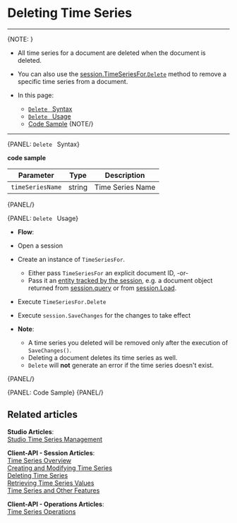 ﻿# Deleting Time Series  
---

{NOTE: }

* All time series for a document are deleted when the document is deleted.  

* You can also use the [session.TimeSeriesFor.`Delete`]() method to remove a specific time series from a document.  

* In this page:
    - [`Delete ` Syntax]()
    - [`Delete ` Usage]()
    - [Code Sample]()
{NOTE/}

---

{PANEL: `Delete ` Syntax}

**code sample**

| Parameter | Type | Description |
|:-------------:|:-------------:|:-------------:|
| `timeSeriesName` |  string | Time Series Name |
{PANEL/}

{PANEL: `Delete ` Usage}

*  **Flow**:  
  * Open a session  
  * Create an instance of `TimeSeriesFor`.  
      * Either pass `TimeSeriesFor` an explicit document ID, -or-  
      * Pass it an [entity tracked by the session](../../../client-api/session/loading-entities), e.g. a document object returned from [session.query](../../../client-api/session/querying/how-to-query) or from [session.Load](../../../client-api/session/loading-entities#load).  
  * Execute `TimeSeriesFor.Delete`
  * Execute `session.SaveChanges` for the changes to take effect  

* **Note**:
    * A time series you deleted will be removed only after the execution of `SaveChanges()`.  
    * Deleting a document deletes its time series as well.  
    * `Delete` will **not** generate an error if the time series doesn't exist.  

{PANEL/}

{PANEL: Code Sample}
{PANEL/}

## Related articles
**Studio Articles**:  
[Studio Time Series Management]()  

**Client-API - Session Articles**:  
[Time Series Overview]()  
[Creating and Modifying Time Series]()  
[Deleting Time Series]()  
[Retrieving Time Series Values]()  
[Time Series and Other Features]()  

**Client-API - Operations Articles**:  
[Time Series Operations]()  
